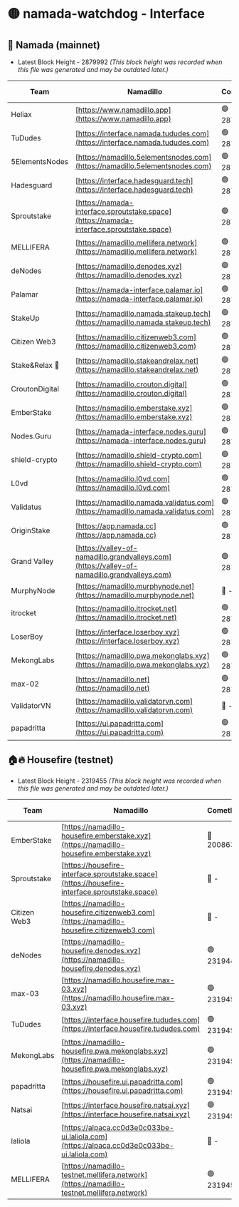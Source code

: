 # 🟡 namada-watchdog - Interface

## 🚀 Namada (mainnet)
- Latest Block Height - 2879992 *(This block height was recorded when this file was generated and may be outdated later.)*

| Team | Namadillo | CometBFT | Indexer | MASP Indexer |
|-|-|-|-|-|
| Heliax | [https://www.namadillo.app](https://www.namadillo.app) | 🟢 2879975 | 🟢 2879974 | 🟢 2879975 |
| TuDudes | [https://interface.namada.tududes.com](https://interface.namada.tududes.com) | 🟢 2879975 | 🟢 2879975 | 🟢 2879975 |
| 5ElementsNodes | [https://namadillo.5elementsnodes.com](https://namadillo.5elementsnodes.com) | 🟢 2879975 | 🟢 2879975 | 🟢 2879975 |
| Hadesguard | [https://interface.hadesguard.tech](https://interface.hadesguard.tech) | 🟢 2879976 | 🟢 2879975 | 🟢 2879975 |
| Sproutstake | [https://namada-interface.sproutstake.space](https://namada-interface.sproutstake.space) | 🟢 2879976 | 🔴 2797937 | 🟢 2879976 |
| MELLIFERA | [https://namadillo.mellifera.network](https://namadillo.mellifera.network) | 🟢 2879977 | 🟢 2879977 | 🟢 2879976 |
| deNodes | [https://namadillo.denodes.xyz](https://namadillo.denodes.xyz) | 🟢 2879977 | 🟢 2879977 | 🟢 2879977 |
| Palamar | [https://namada-interface.palamar.io](https://namada-interface.palamar.io) | 🟢 2879978 | 🟢 2879978 | 🟢 2879978 |
| StakeUp | [https://namadillo.namada.stakeup.tech](https://namadillo.namada.stakeup.tech) | 🟢 2879978 | 🟢 2879978 | 🟢 2879978 |
| Citizen Web3 | [https://namadillo.citizenweb3.com](https://namadillo.citizenweb3.com) | 🟢 2879979 | 🟢 2879979 | 🟢 2879979 |
| Stake&Relax 🦥 | [https://namadillo.stakeandrelax.net](https://namadillo.stakeandrelax.net) | 🟢 2879979 | 🟢 2879979 | 🟢 2879979 |
| CroutonDigital | [https://namadillo.crouton.digital](https://namadillo.crouton.digital) | 🟢 2879980 | 🟢 2879980 | 🟢 2879980 |
| EmberStake | [https://namadillo.emberstake.xyz](https://namadillo.emberstake.xyz) | 🟢 2879980 | 🟢 2879980 | 🟢 2879980 |
| Nodes.Guru | [https://namada-interface.nodes.guru](https://namada-interface.nodes.guru) | 🟢 2879981 | 🟢 2879981 | 🟢 2879981 |
| shield-crypto | [https://namadillo.shield-crypto.com](https://namadillo.shield-crypto.com) | 🟢 2879981 | 🟢 2879981 | 🟢 2879981 |
| L0vd | [https://namadillo.l0vd.com](https://namadillo.l0vd.com) | 🟢 2879982 | 🟢 2879982 | 🟢 2879982 |
| Validatus | [https://namadillo.namada.validatus.com](https://namadillo.namada.validatus.com) | 🟢 2879983 | 🟢 2879982 | 🔴 - |
| OriginStake | [https://app.namada.cc](https://app.namada.cc) | 🟢 2879985 | 🟢 2879985 | 🟢 2879985 |
| Grand Valley | [https://valley-of-namadillo.grandvalleys.com](https://valley-of-namadillo.grandvalleys.com) | 🟢 2879985 | 🟢 2879985 | 🟢 2879985 |
| MurphyNode | [https://namadillo.murphynode.net](https://namadillo.murphynode.net) | 🔴 - | 🔴 - | 🔴 - |
| itrocket | [https://namadillo.itrocket.net](https://namadillo.itrocket.net) | 🟢 2879988 | 🟢 2879987 | 🟢 2879987 |
| LoserBoy | [https://interface.loserboy.xyz](https://interface.loserboy.xyz) | 🟢 2879988 | 🟢 2879988 | 🟢 2879988 |
| MekongLabs | [https://namadillo.pwa.mekonglabs.xyz](https://namadillo.pwa.mekonglabs.xyz) | 🟢 2879989 | 🟢 2879988 | 🟢 2879989 |
| max-02 | [https://namadillo.net](https://namadillo.net) | 🟢 2879989 | 🟢 2879989 | 🟢 2879989 |
| ValidatorVN | [https://namadillo.validatorvn.com](https://namadillo.validatorvn.com) | 🔴 - | 🔴 - | 🔴 - |
| papadritta | [https://ui.papadritta.com](https://ui.papadritta.com) | 🟢 2879992 | 🟢 2879992 | 🔴 2806794 |

## 🏠🔥 Housefire (testnet)
- Latest Block Height - 2319455 *(This block height was recorded when this file was generated and may be outdated later.)*

| Team | Namadillo | CometBFT | Indexer | MASP Indexer |
|-|-|-|-|-|
| EmberStake | [https://namadillo-housefire.emberstake.xyz](https://namadillo-housefire.emberstake.xyz) | 🔴 2008636 | 🔴 - | 🔴 - |
| Sproutstake | [https://housefire-interface.sproutstake.space](https://housefire-interface.sproutstake.space) | 🔴 - | 🔴 - | 🔴 - |
| Citizen Web3 | [https://namadillo-housefire.citizenweb3.com](https://namadillo-housefire.citizenweb3.com) | 🔴 - | 🟢 2319449 | 🟢 2319449 |
| deNodes | [https://namadillo-housefire.denodes.xyz](https://namadillo-housefire.denodes.xyz) | 🟢 2319449 | 🟢 2319449 | 🟢 2319449 |
| max-03 | [https://namadillo.housefire.max-03.xyz](https://namadillo.housefire.max-03.xyz) | 🟢 2319450 | 🔴 2167206 | 🟢 2319450 |
| TuDudes | [https://interface.housefire.tududes.com](https://interface.housefire.tududes.com) | 🟢 2319450 | 🟢 2319450 | 🟢 2319450 |
| MekongLabs | [https://namadillo-housefire.pwa.mekonglabs.xyz](https://namadillo-housefire.pwa.mekonglabs.xyz) | 🟢 2319450 | 🟢 2319450 | 🟢 2319450 |
| papadritta | [https://housefire.ui.papadritta.com](https://housefire.ui.papadritta.com) | 🟢 2319451 | 🟢 2319451 | 🔴 - |
| Natsai | [https://interface.housefire.natsai.xyz](https://interface.housefire.natsai.xyz) | 🟢 2319453 | 🟢 2319453 | 🟢 2319453 |
| laliola | [https://alpaca.cc0d3e0c033be-ui.laliola.com](https://alpaca.cc0d3e0c033be-ui.laliola.com) | 🔴 - | 🔴 - | 🔴 - |
| MELLIFERA | [https://namadillo-testnet.mellifera.network](https://namadillo-testnet.mellifera.network) | 🟢 2319455 | 🟢 2319455 | 🟢 2319455 |

